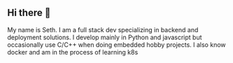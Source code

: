 ## Hi there 👋

My name is Seth. 
I am a full stack dev specializing in backend and deployment solutions.
I develop mainly in Python and javascript but occasionally use C/C++ when doing embedded hobby projects. 
I also know docker and am in the process of learning k8s
<!--
**SethSamuelCode/SethSamuelCode** is a ✨ _special_ ✨ repository because its `README.md` (this file) appears on your GitHub profile.

Here are some ideas to get you started:

- 🔭 I’m currently working on ...
- 🌱 I’m currently learning ...
- 👯 I’m looking to collaborate on ...
- 🤔 I’m looking for help with ...
- 💬 Ask me about ...
- 📫 How to reach me: ...
- 😄 Pronouns: ...
- ⚡ Fun fact: ...
-->
